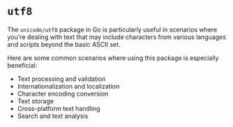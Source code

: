 # `utf8`

The `unicode/utf8` package in Go is particularly useful in scenarios where you're dealing with text that may include characters from various languages and scripts beyond the basic ASCII set.

Here are some common scenarios where using this package is especially beneficial:

* Text processing and validation
* Internationalization and localization
* Character encoding conversion
* Text storage
* Cross-platform text handling
* Search and text analysis
